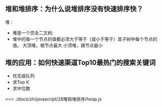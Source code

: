 ## 堆和堆排序：为什么说堆排序没有快速排序快？

堆：
* 堆是一个完全二叉树;
* 堆中的每一个节点的值都必须大于等于（或小于等于）其子树中每个节点的值。
大顶堆，根节点最大
小顶堆，跟节点最小


## 堆的应用：如何快速渠道Top10最热门的搜索关键词

* 优先级队列
* 求Top K
* 求中位数

<<< ./docs/zh/javascript/28堆和堆排序/heap.js
